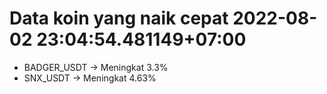 # Data koin yang naik cepat 2022-08-02 23:04:54.481149+07:00

* BADGER_USDT -> Meningkat 3.3%
* SNX_USDT -> Meningkat 4.63%
